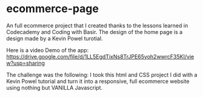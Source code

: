 # ecommerce-page

An full ecommerce project that I created thanks to the lessons learned in Codecademy and Coding with Basir. The design of the home page is a design made by a Kevin Powel turotial.

Here is a video Demo of the app: https://drive.google.com/file/d/1LL5EgdTixNs8TrJPE65yoh2wwrcF35KI/view?usp=sharing

The challenge was the following:
I took this html and CSS project I did with a Kevin Powel tutorial and turn it into a responsive, full ecommerce website using nothing but VANILLA Javascript.
